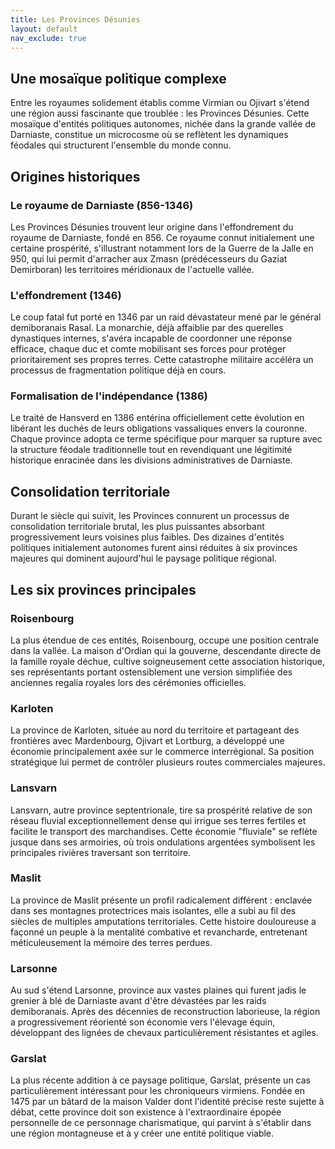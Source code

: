 ```yaml
---
title: Les Provinces Désunies
layout: default
nav_exclude: true
---
```


## Une mosaïque politique complexe

Entre les royaumes solidement établis comme Virmian ou Ojivart s'étend une région aussi fascinante que troublée : les Provinces Désunies. Cette mosaïque d'entités politiques autonomes, nichée dans la grande vallée de Darniaste, constitue un microcosme où se reflètent les dynamiques féodales qui structurent l'ensemble du monde connu.

## Origines historiques

### Le royaume de Darniaste (856-1346)

Les Provinces Désunies trouvent leur origine dans l'effondrement du royaume de Darniaste, fondé en 856. Ce royaume connut initialement une certaine prospérité, s'illustrant notamment lors de la Guerre de la Jalle en 950, qui lui permit d'arracher aux Zmasn (prédécesseurs du Gaziat Demirboran) les territoires méridionaux de l'actuelle vallée.

### L'effondrement (1346)

Le coup fatal fut porté en 1346 par un raid dévastateur mené par le général demiboranais Rasal. La monarchie, déjà affaiblie par des querelles dynastiques internes, s'avéra incapable de coordonner une réponse efficace, chaque duc et comte mobilisant ses forces pour protéger prioritairement ses propres terres. Cette catastrophe militaire accéléra un processus de fragmentation politique déjà en cours.

### Formalisation de l'indépendance (1386)

Le traité de Hansverd en 1386 entérina officiellement cette évolution en libérant les duchés de leurs obligations vassaliques envers la couronne. Chaque province adopta ce terme spécifique pour marquer sa rupture avec la structure féodale traditionnelle tout en revendiquant une légitimité historique enracinée dans les divisions administratives de Darniaste.

## Consolidation territoriale

Durant le siècle qui suivit, les Provinces connurent un processus de consolidation territoriale brutal, les plus puissantes absorbant progressivement leurs voisines plus faibles. Des dizaines d'entités politiques initialement autonomes furent ainsi réduites à six provinces majeures qui dominent aujourd'hui le paysage politique régional.

## Les six provinces principales

### Roisenbourg

La plus étendue de ces entités, Roisenbourg, occupe une position centrale dans la vallée. La maison d'Ordian qui la gouverne, descendante directe de la famille royale déchue, cultive soigneusement cette association historique, ses représentants portant ostensiblement une version simplifiée des anciennes regalia royales lors des cérémonies officielles.

### Karloten

La province de Karloten, située au nord du territoire et partageant des frontières avec Mardenbourg, Ojivart et Lortburg, a développé une économie principalement axée sur le commerce interrégional. Sa position stratégique lui permet de contrôler plusieurs routes commerciales majeures.

### Lansvarn

Lansvarn, autre province septentrionale, tire sa prospérité relative de son réseau fluvial exceptionnellement dense qui irrigue ses terres fertiles et facilite le transport des marchandises. Cette économie "fluviale" se reflète jusque dans ses armoiries, où trois ondulations argentées symbolisent les principales rivières traversant son territoire.

### Maslit

La province de Maslit présente un profil radicalement différent : enclavée dans ses montagnes protectrices mais isolantes, elle a subi au fil des siècles de multiples amputations territoriales. Cette histoire douloureuse a façonné un peuple à la mentalité combative et revancharde, entretenant méticuleusement la mémoire des terres perdues.

### Larsonne

Au sud s'étend Larsonne, province aux vastes plaines qui furent jadis le grenier à blé de Darniaste avant d'être dévastées par les raids demiboranais. Après des décennies de reconstruction laborieuse, la région a progressivement réorienté son économie vers l'élevage équin, développant des lignées de chevaux particulièrement résistantes et agiles.

### Garslat

La plus récente addition à ce paysage politique, Garslat, présente un cas particulièrement intéressant pour les chroniqueurs virmiens. Fondée en 1475 par un bâtard de la maison Valder dont l'identité précise reste sujette à débat, cette province doit son existence à l'extraordinaire épopée personnelle de ce personnage charismatique, qui parvint à s'établir dans une région montagneuse et à y créer une entité politique viable.